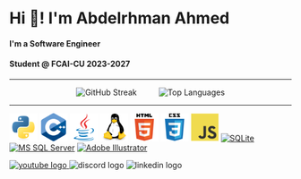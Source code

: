 <h1>Hi 👋! I'm Abdelrhman Ahmed</h1>


<h4>I'm a Software Engineer</h4>
<h4>Student @ FCAI-CU 2023-2027</h4>

---

<div align="center">
  <img src="https://github-readme-streak-stats.herokuapp.com/?user=abdelrhman-ahmed1&theme=radical" alt="GitHub Streak" height="180px"/>
  &nbsp;&nbsp;&nbsp;&nbsp;&nbsp;&nbsp;&nbsp;&nbsp;
  <img src="https://github-readme-stats.vercel.app/api/top-langs?username=abdelrhman-ahmed1&show_icons=true&locale=en&layout=compact&theme=radical" alt="Top Languages" height="180px" />
</div>

---

<p>
  <a href="#"><img src="https://raw.githubusercontent.com/devicons/devicon/master/icons/python/python-original.svg" alt="Python" width="50" height="50" /></a>
  <a href="#"><img src="https://raw.githubusercontent.com/devicons/devicon/master/icons/cplusplus/cplusplus-original.svg" alt="C++" width="50" height="50"/></a>
  <a href="#"><img src="https://raw.githubusercontent.com/devicons/devicon/master/icons/java/java-original.svg" alt="Java" width="50" height="50"/></a>
  <a href="#"><img src="https://raw.githubusercontent.com/devicons/devicon/master/icons/linux/linux-original.svg" alt="Linux" width="50" height="50"/></a>
  <a href="#"><img src="https://raw.githubusercontent.com/devicons/devicon/master/icons/html5/html5-original-wordmark.svg" alt="HTML5" width="50" height="50"/></a>
  <a href="#"><img src="https://raw.githubusercontent.com/devicons/devicon/master/icons/css3/css3-original-wordmark.svg" alt="CSS3" width="50" height="50"/></a>
  <a href="#"><img src="https://raw.githubusercontent.com/devicons/devicon/master/icons/javascript/javascript-original.svg" alt="JavaScript" width="50" height="50"/></a>
  <a href="#"><img src="https://www.vectorlogo.zone/logos/sqlite/sqlite-icon.svg" alt="SQLite" width="50" height="50"/></a>
  <a href="#"><img src="https://www.svgrepo.com/show/303229/microsoft-sql-server-logo.svg" alt="MS SQL Server" width="50" height="50"/></a>
  <a href="#"><img src="https://www.vectorlogo.zone/logos/adobe_illustrator/adobe_illustrator-icon.svg" alt="Adobe Illustrator" width="50" height="50"/></a>
  
</p>
<div align="left">
  <a href="https://www.youtube.com/@Abdelrhman.Ahmed1">
  <img src="https://img.shields.io/static/v1?message=Youtube&logo=youtube&label=&color=FF0000&logoColor=white&labelColor=&style=for-the-badge" height="35" alt="youtube logo"  /> 
  </a>
  <img src="https://img.shields.io/static/v1?message=Discord&logo=discord&label=&color=7289DA&logoColor=white&labelColor=&style=for-the-badge" height="35" alt="discord logo"  />
  <img src="https://img.shields.io/static/v1?message=LinkedIn&logo=linkedin&label=&color=0077B5&logoColor=white&labelColor=&style=for-the-badge" height="35" alt="linkedin logo"  />
  
</div>



